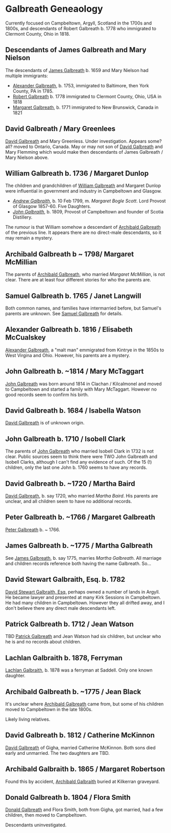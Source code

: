 # Galbreath Geneaology

Currently focused on Campbeltown, Argyll, Scotland in the 1700s and 1800s, and descendants of Robert Galbreath b. 1778 who immigrated to Clermont County, Ohio in 1818.

## Descendants of James Galbreath and Mary Nielson

The descendants of [James Galbreath](/people/galbreath-james-1659.md) b. 1659 and Mary Nielson had multiple immigrants:

* [Alexander Galbreath](/people/galbreath-alexander-1753.md), b. 1753, immigrated to Baltimore, then York County, PA in 1785.
* [Robert Galbreath](/people/galbreath-robert-1778.md) b. 1778 immigrated to Clermont County, Ohio, USA in 1818
* [Margaret Galbreath](/people/galbreath-margaret-1771.md), b. 1771 immigrated to New Brunswick, Canada in 1821

## David Galbreath / Mary Greenlees

[David Galbreath](/people/galbreath-david-1793.md) and Mary Greenless.  Under investigation.  Appears some? all? moved to Ontario, Canada.  May or may not son of 
[David Galbreath](/people/galbreath-david-1755.md) and Mary Flemming which would make then descendants of James Galbreath / Mary Nielson above.

## William Galbreath b. 1736 / Margaret Dunlop

The children and grandchildren of [William Galbreath](/people/galbreath-william-1736.md) and Margaret Dunlop were influential in government and industry in Campbeltown and Glasgow.  

* *[Andrew Galbraith](/people/galbraith-andrew-1799.md)*, b. 10 Feb 1799, m. *Margaret Bogle Scott*. Lord Provost of Glasgow 1857-60. Five Daughters.
* *[John Galbraith](/people/galbraith-john-1809.md)*, b. 1809, Provost of Campbeltown and founder of Scotia Distillery.

The rumour is that William somehow a descendant of [Archibald Galbreath](/people/galbreath-archibald-1708.md) of the previous line. It appears there are no direct-male descendants, so it may remain a mystery. 

## Archibald Galbreath b ~ 1798/ Margaret McMillian

The parents of [Archibald Galbreath](/people/galbreath-archibald-1798.md), who married *Margaret McMillian*, is not clear.  There are at least four different stories for who the parents are.

## Samuel Galbreath b. 1765 / Janet Langwill

Both common names, and families have intermarried before, but Samuel's parents are unknown.  See [Samuel Galbreath](/people/galbreath-samuel-1765.md) for details.

## Alexander Galbreath b. 1816 / Elisabeth McCualskey

[Alexander Galbreath](/people/galbreath-alexander-1816.md), a "malt man" emmigrated from Kintrye in the 1850s to West Virgina and Ohio. However, his parents are a mystery.

## John Galbreath b. ~1814 / Mary McTaggart 

[John Galbreath](/people/galbreath-john-1815.md) was born around 1814 in Clachan / Kilcalmonel and moved to Campbeltown and started a family with Mary McTaggart. However no good records seem to confirm his birth.

## David Galbreath b. 1684 / Isabella Watson

[David Galbreath](/people/galbreath-david-1684.md) is of unknown origin.

## John Galbreath b. 1710 / Isobell Clark

The parents of [John Galbreath](/people/galbreath-john-abt-1710.md) who married Isobell Clark in 1732 is not clear. Public sources seem to think there were TWO John Galbreath and Isobell Clarks, although I can't find any evidence of such.  Of the 15 (!) children, only the last one John b. 1760 seems to have any records.

## David Galbreath b. ~1720 / Martha Baird

[David Galbreath](/people/galbreath-david-abt-1720.md), b. say 1720, who married *Martha Baird*.  His parents are unclear, and all children seem to have no additional records.

## Peter Galbreath b. ~1766 / Margaret Galbreath

[Peter Galbreath](/people/galbreath-peter-1766.md) b. ~ 1766.

## James Galbreath b. ~1775 / Martha Galbreath

See [James Galbreath](/people/galbreath-james-abt-1775.md), b. say 1775,  marries *Martha Galbreath*. All marriage and children records reference both having the name Galbreath. So...

## David Stewart Galbraith, Esq. b. 1782

[David Stewart Galbraith, Esq.](/people/galbraith-david-stewart-1782.md) perhaps owned a number of lands in Argyll.  He became lawyer and presented at many Kirk Sessions in Campbeltown.  He had many children in Campbeltown.  However they all drifted away, and I don't believe there any direct male descendants left.

## Patrick Galbreath b. 1712 / Jean Watson

TBD [Patrick Galbreath](/people/galbreath-patrick-1712.md) and Jean Watson had six children, but unclear who he is and no records about children.

## Lachlan Galbraith b. 1878, Ferryman

[Lachlan Galbraith](/people/galbraith-lachlan-1878.md), b. 1878 was a ferryman at Saddell.  Only one known daughter.

## Archibald Galbreath b. ~1775 / Jean Black

It's unclear where [Archibald Galbreath](/people/galbreath-archibald-1775.md) came from, but some of his children moved to Campbeltown in the late 1800s.

Likely living relatives.

## David Galbreath b. 1812 / Catherine McKinnon

[David Galbreath](/people/galbreath-david-1819.md) of Gigha, married Catherine McKinnon.  Both sons died early and unmarried.  The two daughters are TBD.

## Archibald Galbraith b. 1865 / Margaret Robertson

Found this by accident, [Archibald Galbraith](/people/galbraith-archibald-1865.md) buried at Kilkerran graveyard.

## Donald Galbreath b. 1804 / Flora Smith

[Donald Galbreath](/people/galbreath-donald-1804-flora-smith.md) and Flora Smith, both from Gigha, got married, had a few children, then moved to Campbeltown.

Descendants uninvestigated.
